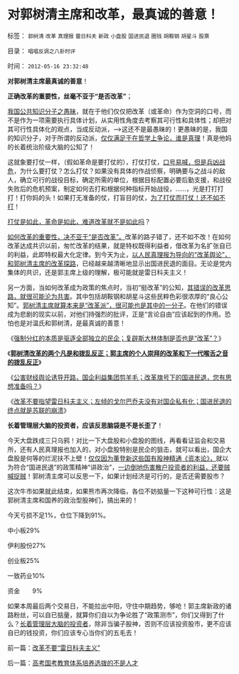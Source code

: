 # 对郭树清主席和改革，最真诚的善意！

标签： `郭树清` `改革` `真理报` `雷日科夫` `新政` `小盘股` `国进民退` `圈钱` `胡鞍钢` `胡星斗` `股票` 

目录： `唱唱反调之八卦时评`

时间： `2012-05-16 23:32:48`

**对郭树清主席最真诚的善意**！

**正确改革的重要性，丝毫不亚于“是否改革”**；

[我国公共知识分子之愚昧](../../../2012/5/10/警惕文革者却常迷恋吗啡，在地狱追求“通往奴役之路”.md)，就在于他们仅仅把改革（或革命）作为空洞的口号，而不是作为一项需要执行具体计划，从实用性角度去考察其可行性和具体性；却把对其可行性具体化的观点，当成反动派，——>这还不是最愚昧的！更愚昧的是，我国的知识分子，对于所谓的反动派，[仅仅满足于在哲学上争论，谁是真理](../../../2010/2/3/迷恋哲学不是邪恶的，就是没用的.md)！真是他妈的长着统治阶级大脑的公知了！

这就象要打仗一样，（假如革命是要打仗的），打仗打仗，[口号易喊，但是兵凶战危](../../../2009/12/6/兵凶战危，国宜慎战.md)，为什么要打仗？怎么打仗？如果没有具体的作战侦察，明确要与之战斗的敌人，确立可行的战役目标，确定所需的单位，根据目标配置必要后勤支援，和战役失败后的危机预案，制定如何去打和根据何种指标开始战役，……，光是打打打打！打你妈的头！如果打无准备的仗，打盲目的仗，[为了打仗而打仗！还不如不打](../../../2009/12/6/中国传统文化与现代战争格格不入.md)！

[打仗是如此，革命是如此，难道改革就不是如此吗](../../../2010/11/3/“政治改革”必须首先在法学中精确定义.md)？

[如何改革的重要性，决不亚于“是否改革”。](../../../2012/3/30/国产公知普遍愚昧，仅有“改变”的共识；.md)改革的路子错了，还不如不改！在如何改革达成共识以前，匆忙改革的结果，就是特权既得利益者，借改革为名扩张自已的利益，此即特权最大化定律。到今天为止，[以人民真理报为导向的“改革舆论”，和郭树清主席的改革探路](../../../2012/4/24/强盗逻辑正在制造空前的金融危机和经济危机.md)，已经越来越清晰地显示出国进民退的面目。无论是党内集体的共识，还是郭主席上级的理解，极可能就是雷日科夫主义！

另一方面，当如何改革成为政策的焦点时，当初“挺改革”的公知，[其错误的改革思路，就很可能沦为共害](../../../2012/2/16/举着白旗发动进攻的“国学”.md)。其中包括胡鞍钢和胡星斗这些民粹色彩很浓厚的“良心公知”。[郭树清主席就算本来是“改革派”，很可能也是其中的一分子](../../../2012/5/15/万一出现改革旗号下的国进民退，您有思想准备吗？.md)。在他们的错误成为悲剧的现实以前，对他们持强烈的批评，正是“言论自由”应该起到的作用。恐怕也是对温氏和郭树清，是最真诚的善意！

《[强制分红的本质是驱逐全部独立的民企；复辟斯大林体制是否也是“改革”？](../../../2012/5/15/强制分红的含意是驱逐独立的民企.md)》

《[**郭树清改革的两个凡是和拨乱反正；郭主席的个人崇拜的改革和下一代喉舌之音的拨乱反正**](../../../2012/5/14/元首原则的两个凡是和拨乱反正.md)》

《[公害财经舆论诱导开路，国企利益集团剪羊毛；改革旗号下的国进民退，您有思想准备吗？](../../../2012/5/15/万一出现改革旗号下的国进民退，您有思想准备吗？.md)》

《[改革不要指望雷日科夫主义；左倾的戈尔巴乔夫没有对国企私有化；国进民退的终点就是苏联的崩溃](../../../2012/5/16/改革不要“雷日科夫主义”.md)》

**长着管理层大脑的投资者，应该反思脑袋是不是长歪了**！

今天大盘跌成三只乌鸦！对比一下大盘股和小盘股的图线，再看看证监会和交易所，还有人民真理报也加入的，对小盘股特别是民企的狙击，就可以看出，国企大盘股是何等的烂泥扶不上壁！[仅仅因为董登新这些国有股神精通《资本论》，](../../../2011/6/13/世界上有蠢猪并不奇怪.md)就以为符合“国进民退”的政策精神“讲政治”，[一边倒地伤害散户投资者的利益，还要贼喊捉贼](../../../2012/4/25/中国“民主”不重视私有制条件，吴英能往何处逃.md)！郭树清主席可以反思一下，如果计划经济是可行的，是否还需要股市？

这次牛市如果就此结束，如果熊市再次降临，各位不妨掂量一下这种可行性：这是郭树清主席和国养的政治型股神们，搞出来的！

今天亏损不足1%，仓位下降到91%。

中小板29%

伊利股份27%

创业板25%

一致药业10%

资金　　9%

如果本周最后两个交易日，不能拉出中阳，守住中期趋势，够呛！郭主席新政的诸路粉丝，可以自已掂量，就算你们自以为争论胜了“政策测市”，你们又得到了什么？[长着管理层大脑的投资者](../../../2012/1/11/炒股看股民的民主素质.md)，除非当骗子股神，否则不应该投资股市，更不应该自已的钱投资，你们应该专心当你们的五毛去！



前一篇：[改革不要“雷日科夫主义”](../../../2012/5/16/改革不要“雷日科夫主义”.md)

后一篇：[高考国考教育体系培养选拨的不是人才](../../../2012/5/17/高考国考教育体系培养选拨的不是人才.md)